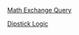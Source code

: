 [Math Exchange Query](https://math.stackexchange.com/)

[Dipstick Logic](https://math.stackexchange.com/questions/972129/volume-of-a-horizontal-cylinder-using-height-of-liquid)